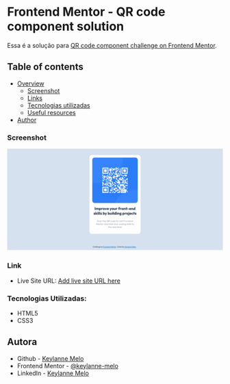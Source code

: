 # Frontend Mentor - QR code component solution

Essa é a solução para [QR code component challenge on Frontend Mentor](https://www.frontendmentor.io/challenges/qr-code-component-iux_sIO_H). 

## Table of contents

- [Overview](#overview)
  - [Screenshot](#screenshot)
  - [Links](#links)
  - [Tecnologias utilizadas](#tecnologias-utilizadas)
  - [Useful resources](#useful-resources)
- [Author](#autora)




### Screenshot

![](./printscreen/design.png)



### Link

- Live Site URL: [Add live site URL here](https://your-live-site-url.com)


### Tecnologias Utilizadas:

- HTML5
- CSS3


## Autora

- Github - [Keylanne Melo](https://github.com/keylanne-melo)
- Frontend Mentor - [@keylanne-melo](https://www.frontendmentor.io/profile/keylanne-melo)
- LinkedIn - [Keylanne Melo](https://www.linkedin.com/in/keylanne/)



